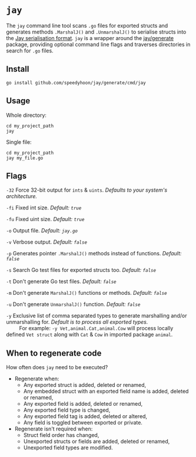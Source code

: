 # `jay`

The `jay` command line tool scans `.go` files for exported structs and generates methods `.MarshalJ()` and `.UnmarshalJ()` to serialise structs into the [Jay serialisation format](https://github.com/speedyhoon/jay).
`jay` is a wrapper around the [jay/generate](../../README.md) package, 
providing optional command line flags and traverses directories in search for `.go` files.

## Install

```shell
go install github.com/speedyhoon/jay/generate/cmd/jay
```

## Usage
Whole directory:
```shell
cd my_project_path
jay
```

Single file:
```shell
cd my_project_path
jay my_file.go
```

## Flags

`-32` Force 32-bit output for `ints` & `uints`. _Defaults to your system's architecture._

`-fi` Fixed int size. _Default: `true`_

`-fu` Fixed uint size. _Default: `true`_

`-o` Output file.  _Default: `jay.go`_

`-v` Verbose output. _Default: `false`_

`-p` Generates pointer `.MarshalJ()` methods instead of functions. _Default: `false`_

`-s` Search Go test files for exported structs too. _Default: `false`_

`-t` Don't generate Go test files. _Default: `false`_

`-m` Don't generate `MarshalJ()` functions or methods. _Default: `false`_

`-u` Don't generate `UnmarshalJ()` function. _Default: `false`_

`-y` Exclusive list of comma separated types to generate marshalling and/or unmarshalling for. _Default is to process all exported types._ <br>
         For example: `-y Vet,animal.Cat,animal.Cow` will process locally defined `Vet struct` along with `Cat` & `Cow` in imported package `animal`.

## When to regenerate code
How often does `jay` need to be executed?
* Regenerate when:
  * Any exported struct is added, deleted or renamed,
  * Any embedded struct with an exported field name is added, deleted or renamed,
  * Any exported field is added, deleted or renamed,
  * Any exported field type is changed,
  * Any exported field tag is added, deleted or altered,
  * Any field is toggled between exported or private.
* Regenerate isn't required when:
  * Struct field order has changed,
  * Unexported structs or fields are added, deleted or renamed,
  * Unexported field types are modified.